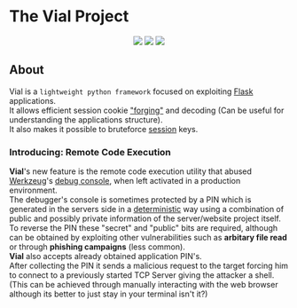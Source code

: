 # The Vial Project

<p align="center">
    <a href="https://github.com/CopernicusPY/vial/stargazers"><img src="https://img.shields.io/github/stars/CopernicusPY/vial?colorA=363a4f&colorB=b7bdf8&style=for-the-badge"></a>
    <a href="https://github.com/CopernicusPY/vial/issues"><img src="https://img.shields.io/github/issues/CopernicusPY/vial?colorA=363a4f&colorB=f5a97f&style=for-the-badge"></a>
    <a href="https://github.com/CopernicusPY/vial/contributors"><img src="https://img.shields.io/github/contributors/CopernicusPY/vial?colorA=363a4f&colorB=a6da95&style=for-the-badge"></a>
</p>

## About

Vial is a `lightweight python framework` focused on exploiting [Flask](https://flask.palletsprojects.com/) applications. <br>
It allows efficient session cookie ["forging"](https://en.wikipedia.org/wiki/Session_hijacking) and decoding (Can be useful for understanding the applications structure). <br>
It also makes it possible to bruteforce [session](https://flask.palletsprojects.com/en/2.2.x/quickstart/#sessions) keys. <br>

### Introducing: Remote Code Execution

**Vial**'s new feature is the remote code execution utility that abused [Werkzeug](https://werkzeug.palletsprojects.com/)'s [debug console](https://werkzeug.palletsprojects.com/en/2.2.x/debug/), when left activated in a production environment. <br>
The debugger's console is sometimes protected by a PIN which is generated in the servers side in a [deterministic](https://en.wikipedia.org/wiki/Deterministic_algorithm) way using a combination of public and possibly private information of the server/website project itself. <br>
To reverse the PIN these "secret" and "public" bits are required, although can be obtained by exploiting other vulnerabilities such as **arbitary file read** or through **phishing campaigns** (less common). <br>
**Vial** also accepts already obtained application PIN's. <br>
After collecting the PIN it sends a malicious request to the target forcing him to connect to a previously started TCP Server giving the attacker a shell. <br>
(This can be achieved through manually interacting with the web browser although its better to just stay in your terminal isn't it?)

